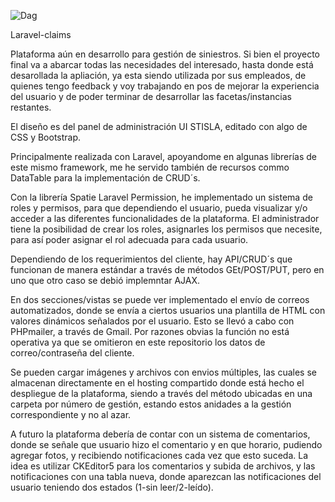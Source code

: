 
![Dag](https://user-images.githubusercontent.com/97700576/188656820-e6c02247-9b09-4039-8854-22e31ba79ec5.png)

Laravel-claims


Plataforma aún en desarrollo para gestión de siniestros. Si bien el proyecto final va a abarcar todas las necesidades del interesado, hasta donde está desarollada la apliación, ya esta siendo utilizada por sus empleados, de quienes tengo feedback y voy trabajando en pos de mejorar la experiencia del usuario y de poder terminar de desarrollar las facetas/instancias restantes.

El diseño es del panel de administración UI STISLA, editado con algo de CSS y Bootstrap.

Principalmente realizada con Laravel, apoyandome en algunas librerías de este mismo framework, me he servido también de recursos commo DataTable para la implementación de CRUD´s.

Con la librería Spatie Laravel Permission, he implementado un sistema de roles y permisos, para que dependiendo el usuario, pueda visualizar y/o acceder a las diferentes funcionalidades de la plataforma. El administrador tiene la posibilidad de crear los roles, asignarles los permisos que necesite, para así poder asignar el rol adecuada para cada usuario.

Dependiendo de los requerimientos del cliente, hay API/CRUD´s que funcionan de manera estándar a través de métodos GEt/POST/PUT, pero en uno que otro caso se debió implemntar AJAX.

En dos secciones/vistas se puede ver implementado el envío de correos automatizados, donde se envía a ciertos usuarios una plantilla de HTML con valores dinámicos señalados por el usuario. Esto se llevó a cabo con PHPmailer, a través de Gmail. Por razones obvias la función no está operativa ya que se omitieron en este repositorio los datos de correo/contraseña del cliente.

Se pueden cargar imágenes y archivos con envios múltiples, las cuales se almacenan directamente en el hosting compartido donde está hecho el despliegue de la plataforma, siendo a través del método ubicadas en una carpeta por número de gestión, estando estos anidades a la gestión correspondiente y no al azar.

A futuro la plataforma debería de contar con un sistema de comentarios, donde se señale que usuario hizo el comentario y en que horario, pudiendo agregar fotos, y recibiendo notificaciones cada vez que esto suceda. La idea es utilizar CKEditor5 para los comentarios y subida de archivos, y las notificaciones con una tabla nueva, donde aparezcan las notificaciones del usuario teniendo dos estados (1-sin leer/2-leído).

